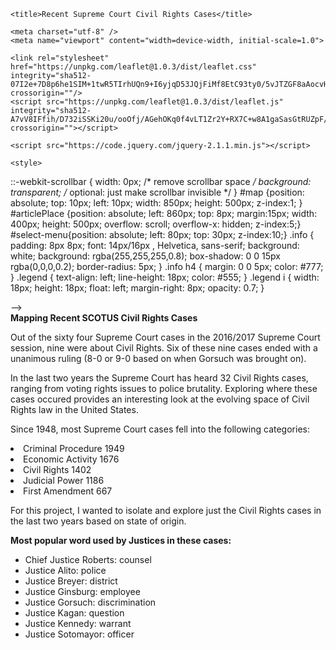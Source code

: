 <!--
<!DOCTYPE html>
<html>
<head>
 -->
	
	<title>Recent Supreme Court Civil Rights Cases</title>

	<meta charset="utf-8" />
	<meta name="viewport" content="width=device-width, initial-scale=1.0">
	
<!-- 
THESE ARE CALLS TO DIFFERENT EXTERNAL FILES
LISA HAS A CSS STYLESHEET THAT YOU NEED
THE NEXT IS THE JAVASCRIPT LIBRARY FOR LEAFLET
AND THE FINAL ONE IS THE LIBRARY FOR JQUERY, WHICH I USE FOR THE PULLDOWN MENU.
 -->

    <link rel="stylesheet" href="https://unpkg.com/leaflet@1.0.3/dist/leaflet.css" integrity="sha512-07I2e+7D8p6he1SIM+1twR5TIrhUQn9+I6yjqD53JQjFiMf8EtC93ty0/5vJTZGF8aAocvHYNEDJajGdNx1IsQ==" crossorigin=""/>
    <script src="https://unpkg.com/leaflet@1.0.3/dist/leaflet.js" integrity="sha512-A7vV8IFfih/D732iSSKi20u/ooOfj/AGehOKq0f4vLT1Zr2Y+RX7C+w8A1gaSasGtRUZpF/NZgzSAu4/Gc41Lg==" crossorigin=""></script>

	<script src="https://code.jquery.com/jquery-2.1.1.min.js"></script>
<!-- 
THESE ARE CSS STYLES WHAT YOU SHOULD FREELY PLAY WITH
THE STYLES THAT BEGIN WITH # RELATE TO IDS, THE ONES THAT BEGIN WITH . RELATE TO CLASSES
WHEN YOU GOT EVERYTHING WORKING YOU CAN PLAY WITH THESE AND ADD TO THESE 
TO MAKE YOUR FONTS AND LAYOUTS NICE AND LOVELY
 -->

	<style>
::-webkit-scrollbar {
    width: 0px;  /* remove scrollbar space */
    background: transparent;  /* optional: just make scrollbar invisible */
}
	#map {position: absolute; top: 10px; left: 10px; width: 850px; height: 500px; z-index:1; }
	#articlePlace {position: absolute; left: 860px; top: 8px; margin:15px; width: 400px; height: 500px; overflow: scroll;
    overflow-x: hidden; z-index:5;} 
    #select-menu{position: absolute; left: 80px; top: 30px;  z-index:10;} 
.info { padding: 8px 8px; font: 14px/16px , Helvetica, sans-serif; background: white; background: rgba(255,255,255,0.8); box-shadow: 0 0 15px rgba(0,0,0,0.2); border-radius: 5px; } .info h4 { margin: 0 0 5px; color: #777; }
.legend { text-align: left; line-height: 18px; color: #555; } .legend i { width: 18px; height: 18px; float: left; margin-right: 8px; opacity: 0.7; }</style>
</head>

<!-- THE BODY OF THE HTML BEGINS HERE -->

<body>
  
</div>
-->
<!-- 
THE TWO DIVS BELOW ARE SUPER IMPORTANT: THEY ARE WHERE THE MAP WILL GO, AND YOUR ARTICLE TEXT WILL GO
YOU WILL CERTAINLY WANT TO STYLE THESE, BOTH THEIR PLACEMENT AND CONTENT 
WHEN YOU'RE DONE WITH ALL THE FANCY FUNCTIONALITY
 -->

<div id='map'></div>
<div id='articlePlace'> <strong>Mapping Recent SCOTUS Civil Rights Cases</strong>
<p>Out of the sixty four Supreme Court cases in the 2016/2017 Supreme Court session, nine were about Civil Rights. Six of these nine cases ended with a unanimous ruling (8-0 or 9-0 based on when Gorsuch was brought on).

In the last two years the Supreme Court has heard 32 Civil Rights cases, ranging from voting rights issues to police brutality. Exploring where these cases occured provides an interesting look at the evolving space of Civil Rights law in the United States. 
 
<p>Since 1948, most Supreme Court cases fell into the following categories:
<li>Criminal Procedure      1949</li>
<li>Economic Activity       1676</li>
<li>Civil Rights            1402</li>
<li>Judicial Power          1186</li>
<li>First Amendment          667</li>

For this project, I wanted to isolate and explore just the Civil Rights cases in the last two years based on state of origin.

<strong>Most popular word used by Justices in these cases:</strong>
<ul><li>Chief Justice Roberts: counsel</li> 
<li> Justice Alito: police</li> 
<li> Justice Breyer: district
<li> Justice Ginsburg: employee
<li> Justice Gorsuch: discrimination
<li> Justice Kagan: question
<li> Justice Kennedy: warrant
<li> Justice Sotomayor: officer

<!-- 
THIS IS WHERE THE BROWSER LOADS IN YOUR GEO JASON INFORMATION
MAKING IN A JAVASCRIPT FILE, RATHER THAN A GEO JASON FILE
ALLOWS YOU TO LOAD IT LOCALLY WITHOUT DEALING WITH SETTING UP SERVERS ON YOUR MACHINE.
 -->

<script src="https://unpkg.com/leaflet@1.1.0/dist/leaflet.js" > </script>
<script type="text/javascript" src="points-json.js"> </script>


<!-- 
HERE BEGINS ALL THE SCRIPT THAT SETS UP THE MAP 
ALL THE COMMENTS FROM HERE WE'LL BE IN JAVASCRIPT COMMENTS //
 -->

<script type="text/javascript">

// THIS INITIALIZES THE FIRST VARIABLE CALLED MAP
// THERE IS NO SET VIEW HERE, BECAUSE WE ARE USING FITBOUNDS()
// TO AUTOMATICALLY CENTER AND ZOOM ON OUR POINTS

	var map = L.map('map')

// THIS SETS THE BASE LAYER OF THE MAP -- USING BACKGROUND TILES

	L.tileLayer('https://api.tiles.mapbox.com/v4/{id}/{z}/{x}/{y}.png?access_token=pk.eyJ1IjoibWFwYm94IiwiYSI6ImNpejY4NXVycTA2emYycXBndHRqcmZ3N3gifQ.rJcFIG214AriISLbB6B5aw', {
		maxZoom: 4,
		attribution: 'Map data &copy; <a href="http://openstreetmap.org">OpenStreetMap</a> contributors, ' +
			'<a href="http://creativecommons.org/licenses/by-sa/2.0/">CC-BY-SA</a>, ' +
			'Imagery © <a href="http://mapbox.com">Mapbox</a>',
		id: 'mapbox.outdoors'
	}).addTo(map);


// THESE LINES ADD THE LITTLE INFO WINDOW IN THE UPPER RIGHT CORNER 
// (YOU CAN CHANGE WHERE GOES BY EDITING THE STYLES FOR #INFO)
// NOTE THAT "L.CONTIROL()" -- MEANS THAT THIS IS A LEAFLET METHOD
// FOR CREATING A CONTROL WINDOW.

	var info = L.control();

	info.onAdd = function (map) {
		this._div = L.DomUtil.create('div', 'info');
		this.update();
		return this._div;
	};

	info.update = function (props) {
		this._div.innerHTML = '<h4>Civil Rights Court Case</h4>' +  (props ?
			props['Case Name_y']
			: 'Explore each Civil Rights case by state');
	};

	info.addTo(map);


// HERE ARE YOUR STYLES FOR THE SHAPES--THERE'RE A LOT OF DIFFERENT CONTROLS
// EVERYTHING THAT IS SET AS A VALUE MEANS THAT THAT'S STYLE IS FOR EVERY SINGLE POINT
// THESE LINES:
// 			radius: feature.properties.radius,
// 			fillColor: feature.properties.color
// SETS THE COLOR AND RADIUS BASED ON WHAT YOU PUT IN YOUR GEOJSON DOC "color:" and "radius:"
// YOU COULD THEORETICALLY DO THAT FOR EVERY SINGLE ONE OF THE STYLES

	function style(feature) {
		return {
			weight: 0.2,
			opacity: 1,
			color: 'blue',
			fillOpacity: 0.2,
			radius: feature.properties.radius,
			fillColor: feature.properties.color
		};
	}
// THIS FUNCTION CONTROLS WHAT HAPPENS WHEN YOU HOVER OVER A SHAPE
// IT CHANGES SOME OF THE STYLES (HIGHLIGHTING THAT SHAPE)
// AND IT ALSO UPDATES THE TEXT INSIDE THE INFOBOX

	function highlightFeature(e) {
		var layer = e.target;

		layer.setStyle({
			weight: 5,
			color: '#666',
			fillOpacity: 1
		});

		if (!L.Browser.ie && !L.Browser.opera && !L.Browser.edge) {
			layer.bringToFront();
		}

		info.update(layer.feature.properties);
	}

// THIS FUNCTION CHANGES THE ARTICLE TEXT ON THE RIGHT SIDE OF THE PAGE
// IT IS CALLED WHENEVER YOU CLICK ON A SHAPE

	function updateArticle(e) {
		var layer = e.target;
		var props = layer.feature.properties;
		var articleDIV = document.getElementById("articlePlace");
		articleDIV.innerHTML = '<br />' + '<strong>CASE NAME: </strong>' + props['Case Name_y'] + '<br />' + '<strong>MOST FREQUENT WORDS: </strong>' + props.WordsString + '<br />' + '<br />' + '<strong>FINAL VOTE: </strong>' + props.Decision + '<br />' + '<strong>COURT LEANING: </strong>' + props['Court Leaning'] + '<br />' + '<br />'  + '<strong>SUMMARY: </strong>' + props.Summary
	}

// THIS PART IS A LITTLE COMPLICATED
// IT IS CREATING A LAYER FOR YOUR MAP CALLED points
// IT IS SETTING ALL OF THE ACTIONS THAT ARE GOING TO HAPPEN WHEN YOU HOVER AND CLICK ON YOUR POINTS
// NOTE THE fitBounds() AT THE END -- THAT CENTERS AND ZOOMS THE MAP BASED ON YOUR POINTS



	function resetHighlight(e) {
		points.resetStyle(e.target);
		info.update();
	}

	function zoomToFeature(e) {
		map.fitBounds(e.target.getBounds());
	}

	function onEachFeature(feature, layer) {
		layer.on({
			mouseover: highlightFeature,
			mouseout: resetHighlight,
			click: updateArticle
		});
	}

	points = L.geoJson(pointsData, {
		style: style,
    pointToLayer: function(feature, latlng) {

        return new L.CircleMarker(latlng);

    },
    onEachFeature: onEachFeature
	}).addTo(map);
map.fitBounds(points.getBounds(), {padding: [120,120]});

</script>
<script>
// BELOW IS A JQUERY FUNCTION THAT THE TEXT CHANGES IN THE DROP-DOWN MENU
// AND EXECUTES CHANGES ON THE MAP BASED ON THE GROUP ID OF YOUR SHAPES

	$(document).ready(function () {
	    $('#select-menu').change(function () {
		var selectedGroup = $('#select-menu').val();
		
		points.eachLayer(function (layer) {
			if (selectedGroup == 0)
		    {
		    	map.addLayer(layer);
		    } else if (layer.feature.properties.group_id != selectedGroup) {
			// If the layer's id is different from the selected one, remove it from the map
			map.removeLayer(layer);
		    }
		    else {
			// Otherwise add it do the map
			map.addLayer(layer);
		    }
		});

	});
	});
</script>

<!-- 
</body>
</html>
 -->
